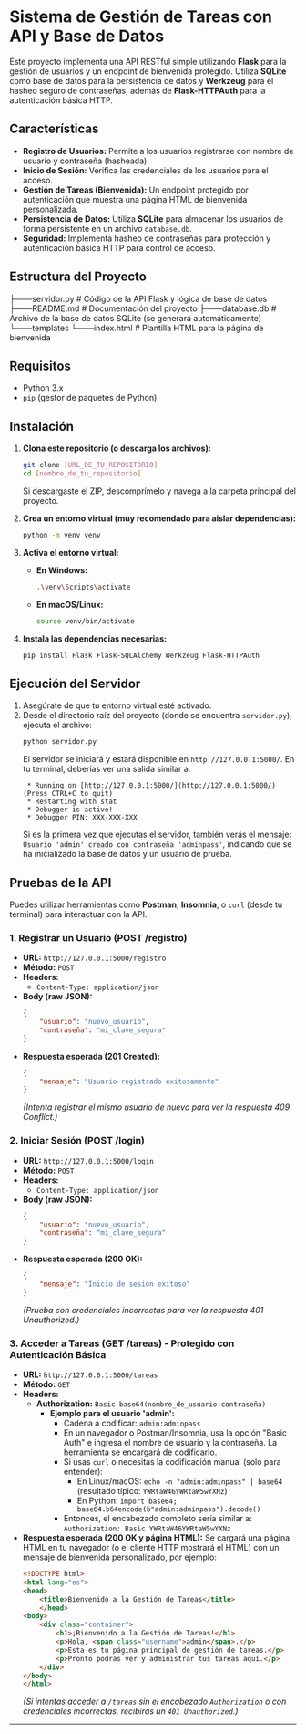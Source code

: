 # Sistema de Gestión de Tareas con API y Base de Datos

Este proyecto implementa una API RESTful simple utilizando **Flask** para la gestión de usuarios y un endpoint de bienvenida protegido. Utiliza **SQLite** como base de datos para la persistencia de datos y **Werkzeug** para el hasheo seguro de contraseñas, además de **Flask-HTTPAuth** para la autenticación básica HTTP.

## Características

* **Registro de Usuarios:** Permite a los usuarios registrarse con nombre de usuario y contraseña (hasheada).
* **Inicio de Sesión:** Verifica las credenciales de los usuarios para el acceso.
* **Gestión de Tareas (Bienvenida):** Un endpoint protegido por autenticación que muestra una página HTML de bienvenida personalizada.
* **Persistencia de Datos:** Utiliza **SQLite** para almacenar los usuarios de forma persistente en un archivo `database.db`.
* **Seguridad:** Implementa hasheo de contraseñas para protección y autenticación básica HTTP para control de acceso.

## Estructura del Proyecto

├───servidor.py             # Código de la API Flask y lógica de base de datos
├───README.md               # Documentación del proyecto
├───database.db             # Archivo de la base de datos SQLite (se generará automáticamente)
└───templates
└───index.html          # Plantilla HTML para la página de bienvenida

## Requisitos

* Python 3.x
* `pip` (gestor de paquetes de Python)

## Instalación

1.  **Clona este repositorio (o descarga los archivos):**
    ```bash
    git clone [URL_DE_TU_REPOSITORIO]
    cd [nombre_de_tu_repositorio]
    ```
    Si descargaste el ZIP, descomprímelo y navega a la carpeta principal del proyecto.

2.  **Crea un entorno virtual (muy recomendado para aislar dependencias):**
    ```bash
    python -m venv venv
    ```

3.  **Activa el entorno virtual:**
    * **En Windows:**
        ```bash
        .\venv\Scripts\activate
        ```
    * **En macOS/Linux:**
        ```bash
        source venv/bin/activate
        ```

4.  **Instala las dependencias necesarias:**
    ```bash
    pip install Flask Flask-SQLAlchemy Werkzeug Flask-HTTPAuth
    ```

## Ejecución del Servidor

1.  Asegúrate de que tu entorno virtual esté activado.
2.  Desde el directorio raíz del proyecto (donde se encuentra `servidor.py`), ejecuta el archivo:
    ```bash
    python servidor.py
    ```
    El servidor se iniciará y estará disponible en `http://127.0.0.1:5000/`. En tu terminal, deberías ver una salida similar a:
    ```
     * Running on [http://127.0.0.1:5000/](http://127.0.0.1:5000/) (Press CTRL+C to quit)
     * Restarting with stat
     * Debugger is active!
     * Debugger PIN: XXX-XXX-XXX
    ```
    Si es la primera vez que ejecutas el servidor, también verás el mensaje: `Usuario 'admin' creado con contraseña 'adminpass'`, indicando que se ha inicializado la base de datos y un usuario de prueba.

## Pruebas de la API

Puedes utilizar herramientas como **Postman**, **Insomnia**, o `curl` (desde tu terminal) para interactuar con la API.

### 1. Registrar un Usuario (POST /registro)

* **URL:** `http://127.0.0.1:5000/registro`
* **Método:** `POST`
* **Headers:**
    * `Content-Type: application/json`
* **Body (raw JSON):**
    ```json
    {
        "usuario": "nuevo_usuario",
        "contraseña": "mi_clave_segura"
    }
    ```
* **Respuesta esperada (201 Created):**
    ```json
    {
        "mensaje": "Usuario registrado exitosamente"
    }
    ```
    *(Intenta registrar el mismo usuario de nuevo para ver la respuesta 409 Conflict.)*

### 2. Iniciar Sesión (POST /login)

* **URL:** `http://127.0.0.1:5000/login`
* **Método:** `POST`
* **Headers:**
    * `Content-Type: application/json`
* **Body (raw JSON):**
    ```json
    {
        "usuario": "nuevo_usuario",
        "contraseña": "mi_clave_segura"
    }
    ```
* **Respuesta esperada (200 OK):**
    ```json
    {
        "mensaje": "Inicio de sesión exitoso"
    }
    ```
    *(Prueba con credenciales incorrectas para ver la respuesta 401 Unauthorized.)*

### 3. Acceder a Tareas (GET /tareas) - **Protegido con Autenticación Básica**

* **URL:** `http://127.0.0.1:5000/tareas`
* **Método:** `GET`
* **Headers:**
    * **Authorization:** `Basic base64(nombre_de_usuario:contraseña)`
        * **Ejemplo para el usuario 'admin':**
            * Cadena a codificar: `admin:adminpass`
            * En un navegador o Postman/Insomnia, usa la opción "Basic Auth" e ingresa el nombre de usuario y la contraseña. La herramienta se encargará de codificarlo.
            * Si usas `curl` o necesitas la codificación manual (solo para entender):
                * En Linux/macOS: `echo -n "admin:adminpass" | base64` (resultado típico: `YWRtaW46YWRtaW5wYXNz`)
                * En Python: `import base64; base64.b64encode(b"admin:adminpass").decode()`
            * Entonces, el encabezado completo sería similar a: `Authorization: Basic YWRtaW46YWRtaW5wYXNz`
* **Respuesta esperada (200 OK y página HTML):**
    Se cargará una página HTML en tu navegador (o el cliente HTTP mostrará el HTML) con un mensaje de bienvenida personalizado, por ejemplo:
    ```html
    <!DOCTYPE html>
    <html lang="es">
    <head>
        <title>Bienvenido a la Gestión de Tareas</title>
        </head>
    <body>
        <div class="container">
            <h1>¡Bienvenido a la Gestión de Tareas!</h1>
            <p>Hola, <span class="username">admin</span>.</p>
            <p>Esta es tu página principal de gestión de tareas.</p>
            <p>Pronto podrás ver y administrar tus tareas aquí.</p>
        </div>
    </body>
    </html>
    ```
    *(Si intentas acceder a `/tareas` sin el encabezado `Authorization` o con credenciales incorrectas, recibirás un `401 Unauthorized`.)*

---